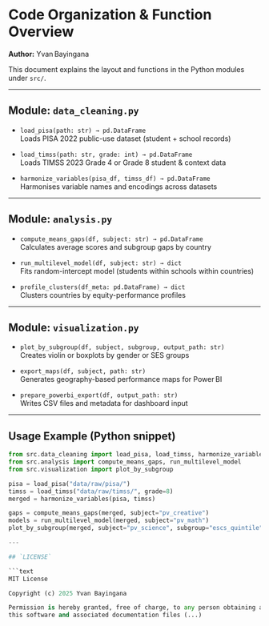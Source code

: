 # Code Organization & Function Overview

**Author:** Yvan Bayingana

This document explains the layout and functions in the Python modules under `src/`.

---

## Module: `data_cleaning.py`

- `load_pisa(path: str) → pd.DataFrame`  
  Loads PISA 2022 public-use dataset (student + school records)

- `load_timss(path: str, grade: int) → pd.DataFrame`  
  Loads TIMSS 2023 Grade 4 or Grade 8 student & context data

- `harmonize_variables(pisa_df, timss_df) → pd.DataFrame`  
  Harmonises variable names and encodings across datasets

---

## Module: `analysis.py`

- `compute_means_gaps(df, subject: str) → pd.DataFrame`  
  Calculates average scores and subgroup gaps by country

- `run_multilevel_model(df, subject: str) → dict`  
  Fits random-intercept model (students within schools within countries)

- `profile_clusters(df_meta: pd.DataFrame) → dict`  
  Clusters countries by equity-performance profiles

---

## Module: `visualization.py`

- `plot_by_subgroup(df, subject, subgroup, output_path: str)`  
  Creates violin or boxplots by gender or SES groups

- `export_maps(df, subject, path: str)`  
  Generates geography-based performance maps for Power BI

- `prepare_powerbi_export(df, output_path: str)`  
  Writes CSV files and metadata for dashboard input

---

## Usage Example (Python snippet)

```python
from src.data_cleaning import load_pisa, load_timss, harmonize_variables
from src.analysis import compute_means_gaps, run_multilevel_model
from src.visualization import plot_by_subgroup

pisa = load_pisa("data/raw/pisa/")
timss = load_timss("data/raw/timss/", grade=8)
merged = harmonize_variables(pisa, timss)

gaps = compute_means_gaps(merged, subject="pv_creative")
models = run_multilevel_model(merged, subject="pv_math")
plot_by_subgroup(merged, subject="pv_science", subgroup="escs_quintile", output_path="figs/science_by_ses.png")

---

## `LICENSE`

```text
MIT License

Copyright (c) 2025 Yvan Bayingana

Permission is hereby granted, free of charge, to any person obtaining a copy of
this software and associated documentation files (...)
